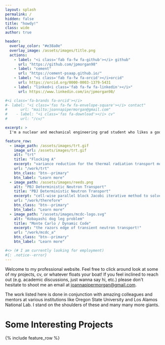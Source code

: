 ```yaml
---
layout: splash
permalink: /
hidden: false
title: "howdy!"
class: wide
author: true

header:
  overlay_color: "#e38a0e"
  overlay_image: /assets/images/title.png 
  actions:
    - label: "<i class='fab fa-fw fa-github'></i> github"
      url: "https://github.com/jpmorgan98"
    - label: "cement"
      url: "https://cement-psaap.github.io/"
    - label: "<i class='fab fa-fw fa-orcid'></i>orcid"
      url: https://orcid.org/0000-0003-1379-5431
    - label: "linked<i class='fab fa-fw fa-linkedin'></i>"
      url: https://www.linkedin.com/in/jpmorgan98/

#<i class='fa-brands fa-orcid'></i>
#- label: "<i class='fas fa-fw fa-envelope-square'></i> contact"
#      url: "mailto:joannapipermorgan@gmail.com"
#    - label: "<i class='fas fa-download'></i> cv"
#      url: "/cv/"

excerpt: >
  I'm a nuclear and mechanical engineering grad student who likes a good pun<br />

feature_row:
  - image_path: /assets/images/trt.gif
    image_url: /assets/images/trt.gif
    alt: "trt"
    title: "Flocking A"
    excerpt: "variance reduction for the thermal radiation transport monte carlo"
    url: "/work/trt"
    btn_class: "btn--primary"
    btn_label: "Learn more"
  - image_path: /assets/images/reeds.png
    alt: "PBJ Deterministic Neutron Transport"
    title: "PBJ Deterministic Neutron Transport"
    excerpt: "cell-wise parallel block Jacobi iterative method to solve the NTE"
    url: "/work/therefore"
    btn_class: "btn--primary"
    btn_label: "Learn more"
  - image_path: "/assets/images/mcdc-logo.svg"
    alt: "Kobayashi dog leg problem"
    title: "Monte Carlo / Dynamic Code"
    excerpt: "the razors edge of transient neutron transport!"
    url: "/work/mcdc_a"
    btn_class: "btn--primary"
    btn_label: "Learn more"

#<> (# I am currently looking for employment)
#{: .notice--error}
---
```


Welcome to my professional website. Feel free to click around look at some of my projects, cv, or whatever floats your boat! If you feel inclined to reach out (e.g. academic discussions, just wanna say hi, etc.) please don't hesitate to shoot me an email at [joannapipermorgan@gmail.com](mailto:joannapipermorgan@gmail.com).

The work listed here is done in conjunction with amazing colleagues and mentors at various institutions like Oregon State University and Los Alamos National Lab. I stand on the shoulders of these and many many more giants.


# Some Interesting Projects
{% include feature_row %}

